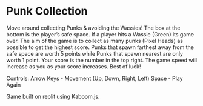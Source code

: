 # Punk Collection 
Move around collecting Punks & avoiding the Wassies!
The box at the bottom is the player’s safe space. If a player hits a Wassie (Green) its game over. The aim of the game is to collect as many punks (Pixel Heads) as possible to get the highest score. Punks that spawn farthest away from the safe space are worth 5 points while Punks that spawn nearest are only worth 1 point. Your score is the number in the top right. The game speed will increase as you as your score increases. Best of luck!

Controls:
Arrow Keys - Movement (Up, Down, Right, Left)
Space - Play Again

Game built on replit using Kaboom.js.

